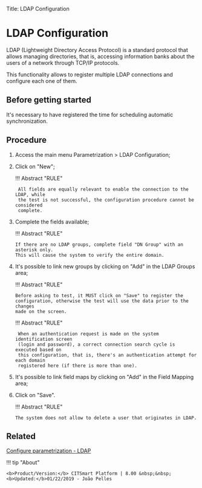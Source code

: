 Title: LDAP Configuration

# LDAP Configuration

LDAP (Lightweight Directory Access Protocol) is a standard protocol that allows managing directories, that is, accessing information banks about the users of a network through TCP/IP protocols.

This functionality allows to register multiple LDAP connections and configure each one of them.

## Before getting started

It's necessary to have registered the time for scheduling automatic synchronization.

## Procedure

1. Access the main menu Parametrization > LDAP Configuration;
2. Click on "New";

    !!! Abstract "RULE"

        All fields are equally relevant to enable the connection to the LDAP, while
        the test is not successful, the configuration procedure cannot be considered
        complete.


3. Complete the fields available;
    
    !!! Abstract "RULE"

       If there are no LDAP groups, complete field "DN Group" with an asterisk only.
       This will cause the system to verify the entire domain.


4. It's possible to link new groups by clicking on "Add" in the LDAP Groups area;

    !!! Abstract "RULE"

       Before asking to test, it MUST click on "Save" to register the
       configuration, otherwise the test will use the data prior to the changes
       made on the screen.
  
    !!! Abstract "RULE"

        When an authentication request is made on the system identification screen
        (login and password), a correct connection search cycle is executed based on
        this configuration, that is, there's an authentication attempt for each domain
        registered here (if there is more than one).

5. It's possible to link field maps by clicking on "Add" in the Field Mapping area;
6. Click on "Save".

    !!! Abstract "RULE"

       The system does not allow to delete a user that originates in LDAP.

	
## Related

[Configure parametrization - LDAP][1]

[1]:/en-us/citsmart-esp-8/platform-administration/parameters-list/configure-parametrization-ldap.html

!!! tip "About"

    <b>Product/Version:</b> CITSmart Platform | 8.00 &nbsp;&nbsp;
    <b>Updated:</b>01/22/2019 - João Pelles  
	
